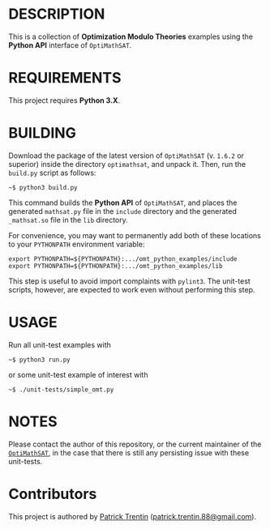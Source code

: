 # DESCRIPTION

This is a collection of **Optimization Modulo Theories** examples
using the **Python API** interface of `OptiMathSAT`.

# REQUIREMENTS

This project requires **Python 3.X**.

# BUILDING

Download the package of the latest version of `OptiMathSAT` (v. `1.6.2` or superior)
inside the directory `optimathsat`, and unpack it. Then, run the `build.py` script
as follows:

    ~$ python3 build.py

This command builds the **Python API** of `OptiMathSAT`, and places the generated
`mathsat.py` file in the `include` directory and the generated `_mathsat.so` file
in the `lib` directory.

For convenience, you may want to permanently add both of these locations to your
`PYTHONPATH` environment variable:

    export PYTHONPATH=${PYTHONPATH}:.../omt_python_examples/include
    export PYTHONPATH=${PYTHONPATH}:.../omt_python_examples/lib

This step is useful to avoid import complaints with `pylint3`. The unit-test
scripts, however, are expected to work even without performing this step.

# USAGE

Run all unit-test examples with

    ~$ python3 run.py

or some unit-test example of interest with

    ~$ ./unit-tests/simple_omt.py
    
# NOTES

Please contact the author of this repository, or the current maintainer
of the [`OptiMathSAT`](http://optimathsat.disi.unitn.it/), in the case
that there is still any persisting issue with these unit-tests.


# Contributors

This project is authored by [Patrick Trentin](http://www.patricktrentin.com) (<patrick.trentin.88@gmail.com>).


